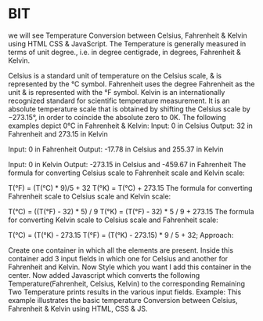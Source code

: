 # BIT
we will see Temperature Conversion between Celsius, Fahrenheit & Kelvin using HTML CSS & JavaScript. The Temperature is generally measured in terms of unit degree., i.e. in degree centigrade, in degrees, Fahrenheit & Kelvin.

Celsius is a standard unit of temperature on the Celsius scale, & is represented by the °C symbol.
Fahrenheit uses the degree Fahrenheit as the unit & is represented with the °F symbol.
Kelvin is an internationally recognized standard for scientific temperature measurement. It is an absolute temperature scale that is obtained by shifting the Celsius scale by −273.15°, in order to coincide the absolute zero to 0K.
The following examples depict 0°C in Fahrenheit & Kelvin:
Input: 0 in Celsius
Output: 32 in Fahrenheit and 273.15 in Kelvin

Input: 0 in Fahrenheit
Output: -17.78 in Celsius and 255.37 in Kelvin

Input: 0 in Kelvin
Output: -273.15 in Celsius and -459.67 in Fahrenheit
The formula for converting Celsius scale to Fahrenheit scale and Kelvin scale:

T(°F) = (T(°C) * 9)/5 + 32
T(°K) = T(°C) + 273.15
The formula for converting Fahrenheit scale to Celsius scale and Kelvin scale:

T(°C) = ((T(°F) - 32) * 5) / 9
T(°K) = (T(°F)  - 32) * 5 / 9 + 273.15
The formula for converting Kelvin scale to Celsius scale and Fahrenheit scale:

T(°C) = (T(°K) - 273.15
T(°F) = (T(°K) - 273.15) * 9 / 5 + 32;
Approach:

Create one container in which all the elements are present.
Inside this container add 3 input fields in which one for Celsius and another for Fahrenheit and Kelvin.
Now Style which you want I add this container in the center.
Now added Javascript which converts the following Temperature(Fahrenheit, Celsius, Kelvin) to the corresponding Remaining Two Temperature prints results in the various input fields.
Example: This example illustrates the basic temperature Conversion between Celsius, Fahrenheit & Kelvin using HTML, CSS & JS.

